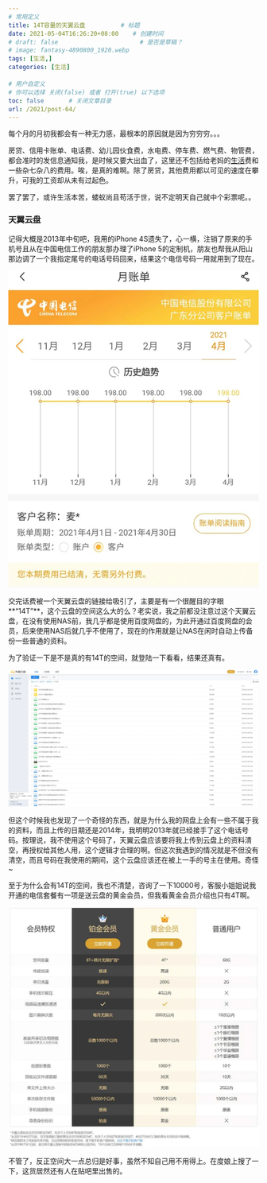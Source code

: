 ```yaml
---
# 常用定义
title: 14T容量的天翼云盘          # 标题
date: 2021-05-04T16:26:20+08:00    # 创建时间
# draft: false                       # 是否是草稿？
# image: fantasy-4890800_1920.webp
tags: [生活,]
categories: [生活]

# 用户自定义
# 你可以选择 关闭(false) 或者 打开(true) 以下选项
toc: false       # 关闭文章目录
url: /2021/post-64/ 
---
```


每个月的月初我都会有一种无力感，最根本的原因就是因为穷穷穷。。。

房贷、信用卡账单、电话费、幼儿园伙食费，水电费、停车费、燃气费、物管费，都会准时的发信息通知我，是时候又要大出血了，这里还不包括给老妈的[生活](生活.md)费和一些杂七杂八的费用。唉，是真的难啊。除了房贷，其他费用都以可见的速度在攀升，可我的工资却从未有过起色。

罢了罢了，或许生活本苦，蝼蚁尚且苟活于世，说不定明天自己就中个彩票呢。。

### 天翼云盘

记得大概是2013年中旬吧，我用的iPhone 4S遗失了，心一横，注销了原来的手机号且从在中国电信工作的朋友那办理了iPhone 5的定制机，朋友也帮我从阳山那边调了一个我指定尾号的电话号码回来，结果这个电信号码一用就用到了现在。

![](postImages/laomai/2023/02/27/163fc33537784a-1.webp)

交完话费被一个天翼云盘的链接给吸引了，主要是有一个很醒目的字眼**“14T”**，这个云盘的空间这么大的么？老实说，我之前都没注意过这个天翼云盘，在没有使用NAS前，我几乎都是使用百度网盘的，为此开通过百度网盘的会员，后来使用NAS后就几乎不使用了，现在的作用就是让NAS在闲时自动上传备份一些普通的资料。

为了验证一下是不是真的有14T的空间，就登陆一下看看，结果还真有。

![](postImages/laomai/2023/02/27/163fc33537f3a4-1.webp)

但这个时候我也发现了一个奇怪的东西，就是为什么我的网盘上会有一些不属于我的资料，而且上传的日期还是2014年，我明明2013年就已经接手了这个电话号码。按理说，我不使用这个号码了，天翼云盘应该要将我上传到云盘上的资料清空，再授权给其他人用，这个逻辑才合理的啊。但这次我遇到的情况就是不但没有清空，而且号码在我使用的期间，这个云盘应该还在被上一手的号主在使用。奇怪~

至于为什么会有14T的空间，我也不清楚，咨询了一下10000号，客服小姐姐说我开通的电信套餐有一项是送云盘的黄金会员，但我看黄金会员介绍也只有4T啊。

![](postImages/laomai/2023/02/27/163fc335385caa-1.webp)

不管了，反正空间大一点总归是好事，虽然不知自己用不用得上。在度娘上搜了一下，这货居然还有人在贴吧里出售的。